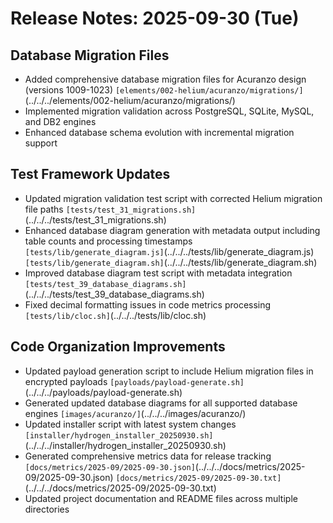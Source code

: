 # Release Notes: 2025-09-30 (Tue)

## Database Migration Files

- Added comprehensive database migration files for Acuranzo design (versions 1009-1023) `[elements/002-helium/acuranzo/migrations/]`(../../../elements/002-helium/acuranzo/migrations/)
- Implemented migration validation across PostgreSQL, SQLite, MySQL, and DB2 engines
- Enhanced database schema evolution with incremental migration support

## Test Framework Updates

- Updated migration validation test script with corrected Helium migration file paths `[tests/test_31_migrations.sh]`(../../../tests/test_31_migrations.sh)
- Enhanced database diagram generation with metadata output including table counts and processing timestamps `[tests/lib/generate_diagram.js]`(../../../tests/lib/generate_diagram.js) `[tests/lib/generate_diagram.sh]`(../../../tests/lib/generate_diagram.sh)
- Improved database diagram test script with metadata integration `[tests/test_39_database_diagrams.sh]`(../../../tests/test_39_database_diagrams.sh)
- Fixed decimal formatting issues in code metrics processing `[tests/lib/cloc.sh]`(../../../tests/lib/cloc.sh)

## Code Organization Improvements

- Updated payload generation script to include Helium migration files in encrypted payloads `[payloads/payload-generate.sh]`(../../../payloads/payload-generate.sh)
- Generated updated database diagrams for all supported database engines `[images/acuranzo/]`(../../../images/acuranzo/)
- Updated installer script with latest system changes `[installer/hydrogen_installer_20250930.sh]`(../../../installer/hydrogen_installer_20250930.sh)
- Generated comprehensive metrics data for release tracking `[docs/metrics/2025-09/2025-09-30.json]`(../../../docs/metrics/2025-09/2025-09-30.json) `[docs/metrics/2025-09/2025-09-30.txt]`(../../../docs/metrics/2025-09/2025-09-30.txt)
- Updated project documentation and README files across multiple directories
